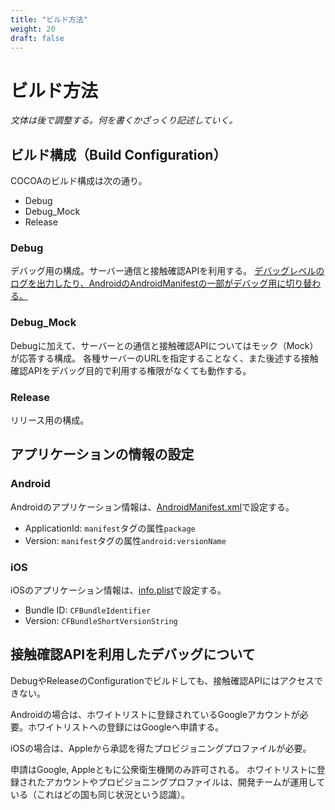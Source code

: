 ```yaml
---
title: "ビルド方法"
weight: 20
draft: false
---
```


# ビルド方法

_文体は後で調整する。何を書くかざっくり記述していく。_

## ビルド構成（Build Configuration）
COCOAのビルド構成は次の通り。

 * Debug
 * Debug_Mock
 * Release

### Debug
デバッグ用の構成。サーバー通信と接触確認APIを利用する。
[デバッグレベルのログを出力したり、AndroidのAndroidManifestの一部がデバッグ用に切り替わる。](https://github.com/cocoa-mhlw/cocoa/search?q=%22if+DEBUG%22)

### Debug_Mock
Debugに加えて、サーバーとの通信と接触確認APIについてはモック（Mock）が応答する構成。
各種サーバーのURLを指定することなく、また後述する接触確認APIをデバッグ目的で利用する権限がなくても動作する。

### Release
リリース用の構成。

## アプリケーションの情報の設定

### Android
Androidのアプリケーション情報は、[AndroidManifest.xml](https://github.com/cocoa-mhlw/cocoa/blob/master/Covid19Radar/Covid19Radar.Android/Properties/AndroidManifest.xml)で設定する。

 * ApplicationId: `manifest`タグの属性`package`
 * Version: `manifest`タグの属性`android:versionName`

### iOS
iOSのアプリケーション情報は、[info.plist](https://github.com/cocoa-mhlw/cocoa/blob/master/Covid19Radar/Covid19Radar.iOS/Info.plist)で設定する。

 * Bundle ID: `CFBundleIdentifier`
 * Version: `CFBundleShortVersionString`

## 接触確認APIを利用したデバッグについて
DebugやReleaseのConfigurationでビルドしても、接触確認APIにはアクセスできない。

Androidの場合は、ホワイトリストに登録されているGoogleアカウントが必要。ホワイトリストへの登録にはGoogleへ申請する。

iOSの場合は、Appleから承認を得たプロビジョニングプロファイルが必要。

申請はGoogle, Appleともに公衆衛生機関のみ許可される。
ホワイトリストに登録されたアカウントやプロビジョニングプロファイルは、開発チームが運用している（これはどの国も同じ状況という認識）。
